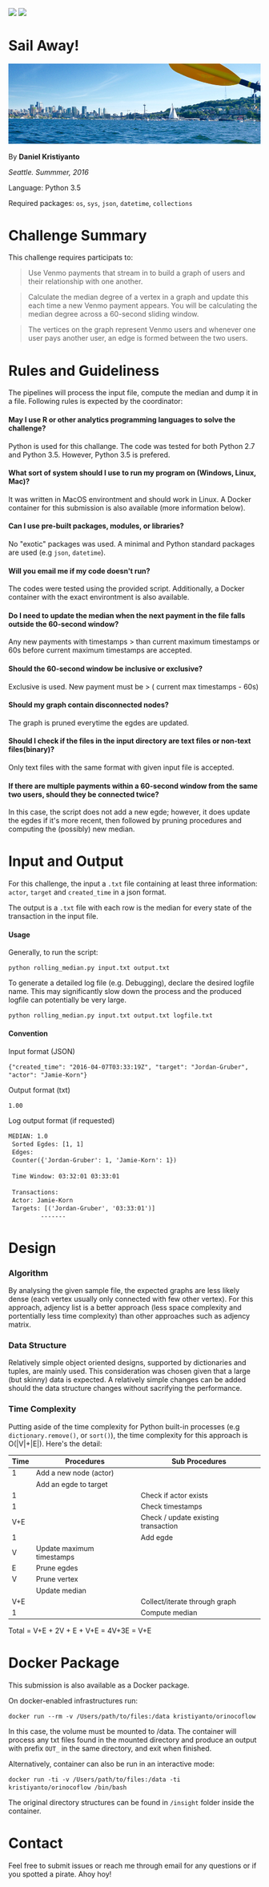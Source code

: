 [![](https://images.microbadger.com/badges/image/kristiyanto/orinocoflow.svg)](https://microbadger.com/images/kristiyanto/orinocoflow "Get your own image badge on microbadger.com") [![](https://images.microbadger.com/badges/version/kristiyanto/orinocoflow.svg)](https://microbadger.com/images/kristiyanto/orinocoflow "Get your own version badge on microbadger.com")

# Sail Away!
![](images/P1090489.jpg)

By **Daniel Kristiyanto**

*Seattle. Summmer, 2016*


Language: Python 3.5

Required packages: `os`, `sys`, `json`, `datetime`, `collections`

# Challenge Summary

This challenge requires participats to:

> Use Venmo payments that stream in to build a graph of users and their relationship with one another.

> Calculate the median degree of a vertex in a graph and update this each time a new Venmo payment appears. You will be calculating the median degree across a 60-second sliding window.

> The vertices on the graph represent Venmo users and whenever one user pays another user, an edge is formed between the two users.


# Rules and Guideliness

The pipelines will process the input file, compute the median and dump it in a file. Following rules is expected by the coordinator:

#### May I use R or other analytics programming languages to solve the challenge?
Python is used for this challange. The code was tested for both Python 2.7 and Python 3.5. However, Python 3.5 is prefered.

#### What sort of system should I use to run my program on (Windows, Linux, Mac)?
It was written in MacOS environtment and should work in Linux. A Docker container for this submission is also available (more information below).

#### Can I use pre-built packages, modules, or libraries?
No "exotic" packages was used. A minimal and Python standard packages are used (e.g `json`, `datetime`).

#### Will you email me if my code doesn't run?
The codes were tested using the provided script. Additionally, a Docker container with the exact environtment is also available.

#### Do I need to update the median when the next payment in the file falls outside the 60-second window?
Any new payments with timestamps > than current maximum timestamps or 60s before current maximum timestamps are accepted. 

#### Should the 60-second window be inclusive or exclusive? 
Exclusive is used. New payment must be > ( current max timestamps - 60s)

#### Should my graph contain disconnected nodes?
The graph is pruned everytime the egdes are updated.

####  Should I check if the files in the input directory are text files or non-text files(binary)?
Only text files with the same format with given input file is accepted.

#### If there are multiple payments within a 60-second window from the same two users, should they be connected twice?
In this case, the script does not add a new egde; however, it does update the egdes if it's more recent, then followed by pruning procedures and computing the (possibly) new median.


# Input and Output

For this challenge, the input a `.txt` file containing at least three information: `actor`, `target` and `created_time` in a json format.

The output is a `.txt` file with each row is the median for every state of the transaction in the input file. 

#### Usage
Generally, to run the script:
```
python rolling_median.py input.txt output.txt 
```


To generate a detailed log file (e.g. Debugging), declare the desired logfile name. This may significantly slow down the process and the produced logfile can potentially be very large.

```
python rolling_median.py input.txt output.txt logfile.txt
```

#### Convention
Input format (JSON)
```
{"created_time": "2016-04-07T03:33:19Z", "target": "Jordan-Gruber", "actor": "Jamie-Korn"}
```
 Output format (txt)
```
1.00
```
Log output format (if requested)
```
MEDIAN: 1.0 
 Sorted Egdes: [1, 1] 
 Edges: 
 Counter({'Jordan-Gruber': 1, 'Jamie-Korn': 1})         

 Time Window: 03:32:01 03:33:01 

 Transactions: 
 Actor: Jamie-Korn 
 Targets: [('Jordan-Gruber', '03:33:01')] 
         ------- 
```

# Design

### Algorithm
By analysing the given sample file, the expected graphs are less likely dense (each vertex usually only connected with few other vertex). For this approach, adjency list is a better approach (less space complexity and portentially less time complexity) than other approaches such as adjency matrix.

### Data Structure
Relatively simple object oriented designs, supported by dictionaries and tuples, are mainly used. This consideration was chosen given that a large (but skinny) data is expected. A relatively simple changes can be added should the data structure changes without sacrifying the performance.

### Time Complexity

Putting aside of the time complexity for Python built-in processes (e.g `dictionary.remove()`, or `sort()`), the time complexity for this approach is O(|V|+|E|).
Here's the detail:

Time | Procedures | Sub Procedures
--- | --- | ---
1   | Add a new node (actor) | 
    | Add an egde to target | 
1   | | Check if actor exists  
1   | | Check timestamps
V+E | | Check / update existing transaction
1   | | Add egde 
V   | Update maximum timestamps |
E   | Prune egdes |
V   | Prune vertex |
    | Update median |
V+E | | Collect/iterate through graph 
1   | | Compute median 

Total = V+E + 2V + E + V+E = 4V+3E = V+E

# Docker Package

This submission is also available as a Docker package.

On docker-enabled infrastructures run:

```
docker run --rm -v /Users/path/to/files:/data kristiyanto/orinocoflow 
```

In this case, the volume must be mounted to /data. The container will process any txt files found in the mounted directory and produce an output with prefix `OUT_` in the same directory, and exit when finished. 

Alternatively, container can also be run in an interactive mode:
```
docker run -ti -v /Users/path/to/files:/data -ti kristiyanto/orinocoflow /bin/bash
```
The original directory structures can be found in `/insight` folder inside the container.

# Contact
Feel free to submit issues or reach me through email for any questions or if you spotted a pirate. Ahoy hoy! 
